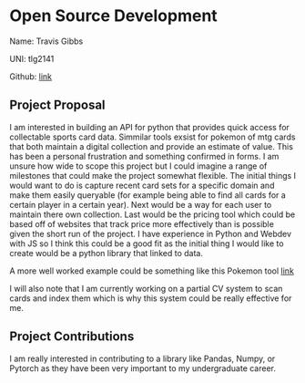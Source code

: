 # Open Source Development

Name: Travis Gibbs

UNI: tlg2141

Github: [link](https://github.com/TravisGibbs)


## Project Proposal
I am interested in building an API for python that provides quick access for collectable sports card data. Simmilar tools exsist 
for pokemon of mtg cards that both maintain a digital collection and provide an estimate of value. This has been a personal frustration 
and something confirmed in forms. I am unsure how wide to scope this project but I could imagine a range of milestones that could make the project somewhat flexible. The initial things I would want to do is capture recent card sets for a specific domain and make them easily queryable (for example being able to find all cards for a certain player in a certain year). Next would be a way for each user to maintain there own collection. Last would be the pricing tool which could be based off of websites that track price more effectively than is possible given the short run of the project. I have experience in Python and Webdev with JS so I think this could be a good fit
as the initial thing I would like to create would be a python library that linked to data.

A more well worked example could be something like this Pokemon tool [link](https://pokemontcg.io/)

I will also note that I am currently working on a partial CV system to scan cards and index them which is why this system could be really effective for me.


## Project Contributions
I am really interested in contributing to a library like Pandas, Numpy, or Pytorch as they have been very important to my undergraduate career.

